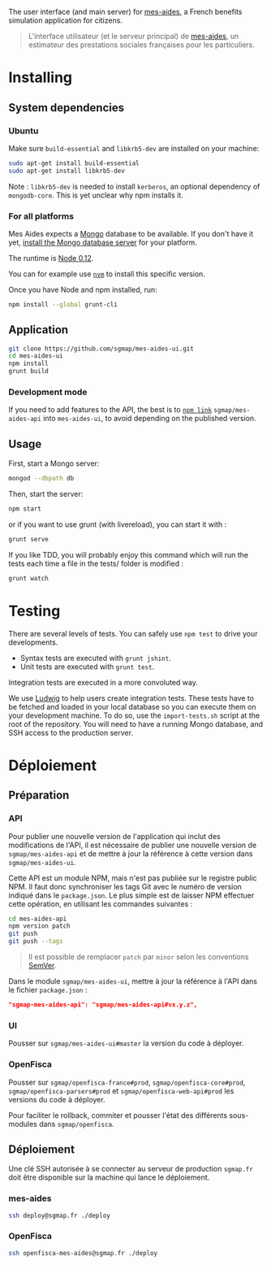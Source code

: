 The user interface (and main server) for [mes-aides](https://mes-aides.gouv.fr), a French benefits simulation application for citizens.

> L'interface utilisateur (et le serveur principal) de [mes-aides](https://mes-aides.gouv.fr), un estimateur des prestations sociales françaises pour les particuliers.


Installing
==========

System dependencies
-------------------

### Ubuntu

Make sure `build-essential` and `libkrb5-dev` are installed on your machine:

```sh
sudo apt-get install build-essential
sudo apt-get install libkrb5-dev
```

Note : `libkrb5-dev` is needed to install `kerberos`, an optional dependency of `mongodb-core`. This is yet unclear why npm installs it.

### For all platforms

Mes Aides expects a [Mongo](http://www.mongodb.org) database to be available. If you don't have it yet, [install the Mongo database server](https://www.mongodb.org/downloads) for your platform.

The runtime is [Node 0.12](https://nodejs.org/en/).

You can for example use [`nvm`](https://github.com/creationix/nvm) to install this specific version.

Once you have Node and npm installed, run:

```sh
npm install --global grunt-cli
```


Application
-----------

```sh
git clone https://github.com/sgmap/mes-aides-ui.git
cd mes-aides-ui
npm install
grunt build
```

### Development mode

If you need to add features to the API, the best is to [`npm link`](https://docs.npmjs.com/cli/link) `sgmap/mes-aides-api` into `mes-aides-ui`, to avoid depending on the published version.


Usage
-----

First, start a Mongo server:

```sh
mongod --dbpath db
```

Then, start the server:

```sh
npm start
```

or if you want to use grunt (with livereload), you can start it with :

```sh
grunt serve
```

If you like TDD, you will probably enjoy this command which will run the tests each time a file in the tests/ folder is modified :

```sh
grunt watch
```


Testing
=======

There are several levels of tests. You can safely use `npm test` to drive your developments.

- Syntax tests are executed with `grunt jshint`.
- Unit tests are executed with `grunt test`.

Integration tests are executed in a more convoluted way.

We use [Ludwig](https://github.com/sgmap/ludwig-ui) to help users create integration tests. These tests have to be fetched and loaded in your local database so you can execute them on your development machine.
To do so, use the `import-tests.sh` script at the root of the repository. You will need to have a running Mongo database, and SSH access to the production server.


Déploiement
===========

Préparation
-----------

### API

Pour publier une nouvelle version de l'application qui inclut des modifications de l'API, il est nécessaire de publier une nouvelle version de `sgmap/mes-aides-api` et de mettre à jour la référence à cette version dans `sgmap/mes-aides-ui`.

Cette API est un module NPM, mais n'est pas publiée sur le registre public NPM. Il faut donc synchroniser les tags Git avec le numéro de version indiqué dans le `package.json`. Le plus simple est de laisser NPM effectuer cette opération, en utilisant les commandes suivantes :

```sh
cd mes-aides-api
npm version patch
git push
git push --tags
```

> Il est possible de remplacer `patch` par `minor` selon les conventions [SemVer](http://semver.org).

Dans le module `sgmap/mes-aides-ui`, mettre à jour la référence à l'API dans le fichier `package.json` :

```json
"sgmap-mes-aides-api": "sgmap/mes-aides-api#vx.y.z",
```

### UI

Pousser sur `sgmap/mes-aides-ui#master` la version du code à déployer.


### OpenFisca

Pousser sur `sgmap/openfisca-france#prod`, `sgmap/openfisca-core#prod`, `sgmap/openfisca-parsers#prod` et `sgmap/openfisca-web-api#prod` les versions du code à déployer.

Pour faciliter le rollback, commiter et pousser l'état des différents sous-modules dans `sgmap/openfisca`.



Déploiement
-----------

Une clé SSH autorisée à se connecter au serveur de production `sgmap.fr` doit être disponible sur la machine qui lance le déploiement.


### mes-aides

```sh
ssh deploy@sgmap.fr ./deploy
```

### OpenFisca

```sh
ssh openfisca-mes-aides@sgmap.fr ./deploy
```
